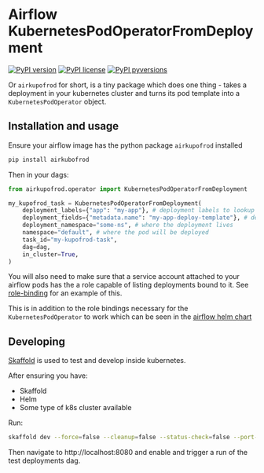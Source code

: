 # Airflow KubernetesPodOperatorFromDeployment

[![PyPI version](https://badge.fury.io/py/airkupofrod.svg)](https://badge.fury.io/py/airkupofrod)
[![PyPI license](https://img.shields.io/pypi/l/airkupofrod.svg)](https://pypi.python.org/pypi/airkupofrod/)
[![PyPI pyversions](https://img.shields.io/pypi/pyversions/airkupofrod.svg)](https://pypi.python.org/pypi/airkupofrod/)

Or `airkupofrod` for short, is a tiny package which does one thing - takes a deployment in your kubernetes cluster and 
turns its pod template into a `KubernetesPodOperator` object.


## Installation and usage

Ensure your airflow image has the python package `airkupofrod` installed

```bash
pip install airkubofrod
```

Then in your dags:
```python
from airkupofrod.operator import KubernetesPodOperatorFromDeployment

my_kupofrod_task = KubernetesPodOperatorFromDeployment(
    deployment_labels={"app": "my-app"}, # deployment labels to lookup by
    deployment_fields={"metadata.name": "my-app-deploy-template"}, # deployment fields to lookup by
    deployment_namespace="some-ns", # where the deployment lives
    namespace="default", # where the pod will be deployed
    task_id="my-kupofrod-task", 
    dag=dag,
    in_cluster=True, 
) 
```

You will also need to make sure that a service account attached to your airflow pods
has the a role capable of listing deployments bound to it. See 
[role-binding](https://github.com/rekon-oss/airkupofrod/tree/master/role-binding) for an example of this.

This is in addition to the role bindings necessary for the `KubernetesPodOperator` to work which can be seen in the 
[airflow helm chart](https://github.com/helm/charts/blob/master/stable/airflow/templates/role.yaml) 

## Developing

[Skaffold](https://skaffold.dev/) is used to test and develop inside kubernetes.

After ensuring you have:
 * Skaffold
 * Helm
 * Some type of k8s cluster available

Run:
```bash
skaffold dev --force=false --cleanup=false --status-check=false --port-forward
```

Then navigate to http://localhost:8080 and enable and trigger a run of the test deployments dag.

